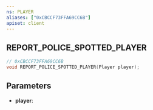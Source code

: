 ```yaml
---
ns: PLAYER
aliases: ["0xCBCCF73FFA69CC6B"]
apiset: client
---
```

## REPORT_POLICE_SPOTTED_PLAYER

```c
// 0xCBCCF73FFA69CC6B
void REPORT_POLICE_SPOTTED_PLAYER(Player player);
```


## Parameters
* **player**:
